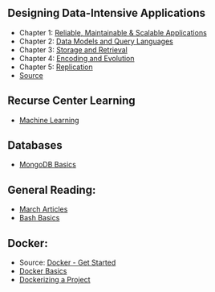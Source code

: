 ## Designing Data-Intensive Applications
- Chapter 1: [Reliable, Maintainable & Scalable Applications](https://github.com/ngozinwogwugwu/notes/wiki/DDIA-Reliable-Maintainable-Scalable-Applications)
- Chapter 2: [Data Models and Query Languages](https://github.com/ngozinwogwugwu/notes/wiki/DDIA-Data-Models-and-Query-Languages)
- Chapter 3: [Storage and Retrieval](https://github.com/ngozinwogwugwu/notes/wiki/DDIA-Storage-and-Retrieval)
- Chapter 4: [Encoding and Evolution](https://github.com/ngozinwogwugwu/notes/wiki/DDIA-Encoding-and-Evolution)
- Chapter 5: [Replication](https://github.com/ngozinwogwugwu/notes/wiki/DDIA-Replication)
- [Source](https://dataintensive.net/)

## Recurse Center Learning
- [Machine Learning](https://github.com/ngozinwogwugwu/notes/wiki/Machine-Learning-Notes)

## Databases
- [MongoDB Basics](https://github.com/ngozinwogwugwu/notes/wiki/MongoDB)

## General Reading:
- [March Articles](https://github.com/ngozinwogwugwu/notes/wiki/March-Articles)
- [Bash Basics](https://github.com/ngozinwogwugwu/notes/wiki/Bash-Notes)

## Docker:
- Source: [Docker - Get Started](https://docs.docker.com/get-started/)
- [Docker Basics](https://github.com/ngozinwogwugwu/notes/wiki/Docker-Tutorial-Notes)
- [Dockerizing a Project](https://github.com/ngozinwogwugwu/notes/wiki/Dockerizing-a-Project)
